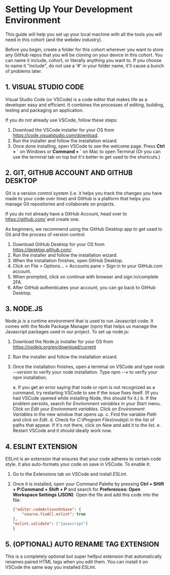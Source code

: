 # Setting Up Your Development Environment
This guide will help you set up your local machine with all the tools you will need in this cohort (and the webdev industry).

Before you begin, create a folder for this cohort wherever you want to store any GitHub repos that you will be cloning on your device in this cohort. You can name it include, cohort, or literally anything you want to. If you choose to name it "include", do not use a '#' in your folder name, it'll cause a bunch of problems later. 


## 1. VISUAL STUDIO CODE
Visual Studio Code (or VSCode) is a code editor that makes life as a developer easy and efficient. It combines the processes of editing, building, testing and packaging an application.

If you do not already use VSCode, follow these steps:
1. Download the VSCode installer for your OS from https://code.visualstudio.com/download.
2. Run the installer and follow the installation wizard.
3. Once done installing, open VSCode to see the welcome page. Press **Ctrl + \`** on Windows or **Command + \`** on Mac to open Terminal (Or you can use the terminal tab on top but it's better to get used to the shortcuts.)


## 2. GIT, GITHUB ACCOUNT AND GITHUB DESKTOP
Git is a version control system (i.e. it helps you track the changes you have made to your code over time) and GitHub is a platform that helps you manage Git repositories and collaborate on projects.

If you do not already have a GitHub Account, head over to https://github.com/ and create one. 

As beginners, we recommend using the GitHub Desktop app to get used to Git and the process of version control.
1. Download GitHub Desktop for your OS from https://desktop.github.com/.
2. Run the installer and follow the installation wizard.
3. When the installation finishes, open GitHub Desktop.
4. Click on File > Options... > Accounts pane > Sign in to your GitHub.com account.
5. When prompted, click on continue with browser and sign in/complete 2FA. 
6. After GitHub authenticates your account, you can go back to GitHub Desktop.


## 3. NODE.JS
Node.js is a runtime environment that is used to run Javascript code. It comes with the Node Package Manager (npm) that helps us manage the Javascript packages used in our project. To set up node.js:
1. Download the Node.js installer for your OS from https://nodejs.org/en/download/current 
2. Run the installer and follow the installation wizard.
3. Once the installation finishes, open a terminal on VSCode and type *node --version* to verify your node installation. Type *npm --v* to verify your npm installation. 

    a. If you get an error saying that node or npm is not recognized as a command, try restarting VSCode to see if the issue fixes itself. (If you had VSCode opened while installing Node, this should fix it.)
    b. If the problem persists, search for *Environment variables* in your Start menu. Click on *Edit your Environment variables*. Click on *Environment Variables* in the new window that opens up.
    c. Find the variable *Path* and click on *Edit*. 
    d. Check for *C:\Program Files\nodejs\\* in the list of paths that appear. If it's not there, click on *New* and add it to the list.
    e. Restart VSCode and it should ideally work now. 


## 4. ESLINT EXTENSION
ESLint is an extension that ensures that your code adheres to certain code style. It also auto-formats your code on save in VSCode.  To enable it:
1. Go to the Extensions tab on VSCode and install *ESLint*.
2. Once it is installed, open your Command Palette by pressing **Ctrl + SHift + P**/**Command + Shift + P** and search for **Preferences: Open Workspace Settings (JSON)**. Open the file and add this code into the file:

    ```json
    {"editor.codeActionsOnSave": {
        "source.fixAll.eslint": true
    },
    "eslint.validate": ["javascript"]
    }
    ```


## 5. (OPTIONAL) AUTO RENAME TAG EXTENSION
This is a completely optional but super helfpul extension that automatically renames paired HTML tags when you edit them. You can install it on VSCode the same way you installed ESLint. 